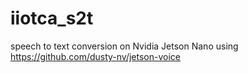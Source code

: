 # iiotca_s2t

speech to text conversion on Nvidia Jetson Nano using https://github.com/dusty-nv/jetson-voice

